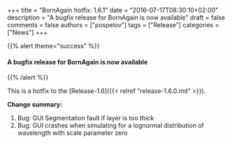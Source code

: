 +++
title = "BornAgain hotfix: 1.6.1"
date = "2016-07-17T08:30:10+02:00"
description = "A bugfix release for BornAgain is now available"
draft = false
comments = false
authors = ["pospelov"]
tags = ["Release"]
categories = ["News"]
+++

{{% alert theme="success" %}}
#### A bugfix release for BornAgain is now available
{{% /alert %}}


This is a hotfix to the [Release-1.6]({{< relref "release-1.6.0.md" >}}).

**Change summary:**

1. Bug: GUI Segmentation fault if layer is too thick
1. Bug: GUI crashes when simulating for a lognormal distribution of wavelength with scale parameter zero
